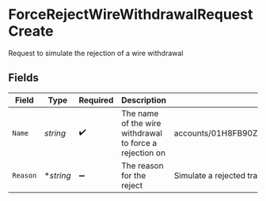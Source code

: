 # ForceRejectWireWithdrawalRequestCreate

Request to simulate the rejection of a wire withdrawal


## Fields

| Field                                                              | Type                                                               | Required                                                           | Description                                                        | Example                                                            |
| ------------------------------------------------------------------ | ------------------------------------------------------------------ | ------------------------------------------------------------------ | ------------------------------------------------------------------ | ------------------------------------------------------------------ |
| `Name`                                                             | *string*                                                           | :heavy_check_mark:                                                 | The name of the wire withdrawal to force a rejection on            | accounts/01H8FB90ZRRFWXB4XC2JPJ1D4Y/wireWithdrawals/20230817000319 |
| `Reason`                                                           | **string*                                                          | :heavy_minus_sign:                                                 | The reason for the reject                                          | Simulate a rejected transfer                                       |